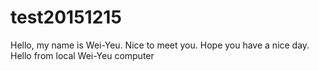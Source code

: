 # test20151215
Hello, my name is Wei-Yeu.
Nice to meet you.
Hope you have a nice day.
Hello from local Wei-Yeu computer
